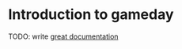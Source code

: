 # Introduction to gameday

TODO: write [great documentation](http://jacobian.org/writing/what-to-write/)
